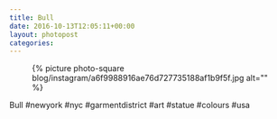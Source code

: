 ```yaml
---
title: Bull
date: 2016-10-13T12:05:11+00:00
layout: photopost
categories:
---
```


<figure class="photo photo--square">
  {% picture photo-square blog/instagram/a6f9988916ae76d727735188af1b9f5f.jpg alt="" %}
</figure>

Bull
#newyork #nyc #garmentdistrict #art #statue #colours #usa
